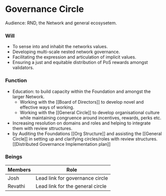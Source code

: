 # Governance Circle
Audience: RND, the Network and general ecosysetem.

### Will
- To sense into and inhabit the networks values.
- Developing multi-scale nested network governance.
- Facilitating the expression and articulation of implicit values.
- Ensuring a just and equitable distribution of PoS rewards amongst validators.

### Function
- Education: to build capacity within the Foundation and amongst the larger Network.
	- Working with the [[Board of Directors]] to develop novel and effective ways of working.
	- Working with the [[General Circle]] to develop organisational culture while maintaining congruence around incentives, rewards, perks etc. 
- Increasing resolution on domains and roles and helping to integrate them with review sttructures.
-  by Auditing the Foundations [[Org Structure]] and assisting the [[General Circle]] in setting up and clarifying circles/roles with review structures. [[Distributed Governance Implementation plan]]

### Beings
| Members | Role |
|---|---|
| Josh | Lead link for governance circle |
| Revathi | Lead link for the general circle|





